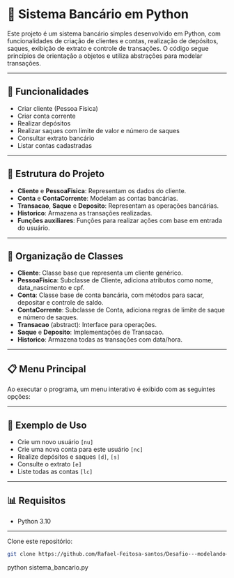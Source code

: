 # 🏦 Sistema Bancário em Python

Este projeto é um sistema bancário simples desenvolvido em Python, com funcionalidades de criação de clientes e contas, realização de depósitos, saques, exibição de extrato e controle de transações. O código segue princípios de orientação a objetos e utiliza abstrações para modelar transações.

---

## 🚀 Funcionalidades

- Criar cliente (Pessoa Física)  
- Criar conta corrente  
- Realizar depósitos  
- Realizar saques com limite de valor e número de saques  
- Consultar extrato bancário  
- Listar contas cadastradas  

---

## 🧱 Estrutura do Projeto

- **Cliente** e **PessoaFisica**: Representam os dados do cliente.  
- **Conta** e **ContaCorrente**: Modelam as contas bancárias.  
- **Transacao**, **Saque** e **Deposito**: Representam as operações bancárias.  
- **Historico**: Armazena as transações realizadas.  
- **Funções auxiliares**: Funções para realizar ações com base em entrada do usuário.  

---

## 📁 Organização de Classes

- **Cliente**: Classe base que representa um cliente genérico.  
- **PessoaFisica**: Subclasse de Cliente, adiciona atributos como nome, data_nascimento e cpf.  
- **Conta**: Classe base de conta bancária, com métodos para sacar, depositar e controle de saldo.  
- **ContaCorrente**: Subclasse de Conta, adiciona regras de limite de saque e número de saques.  
- **Transacao** (abstract): Interface para operações.  
- **Saque** e **Deposito**: Implementações de Transacao.  
- **Historico**: Armazena todas as transações com data/hora.  

---

## 📋 Menu Principal

Ao executar o programa, um menu interativo é exibido com as seguintes opções:


---

## 🧪 Exemplo de Uso

- Crie um novo usuário `[nu]`  
- Crie uma nova conta para este usuário `[nc]`  
- Realize depósitos e saques `[d]`, `[s]`  
- Consulte o extrato `[e]`  
- Liste todas as contas `[lc]`  

---

## 📊 Requisitos

- Python 3.10

---

Clone este repositório:

```sh
git clone https://github.com/Rafael-Feitosa-santos/Desafio---modelando-sistema-banc-rio-em-POO-em-python.git
```
python sistema_bancario.py

